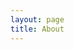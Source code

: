 ```yaml
---
layout: page
title: About
---
```


<div class="gistpost">
	<script src="{{ site.gist_url }}about.md"></script>
</div>
